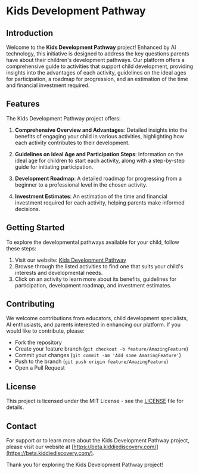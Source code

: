 # Kids Development Pathway

## Introduction

Welcome to the **Kids Development Pathway** project! Enhanced by AI technology, this initiative is designed to address the key questions parents have about their children's development pathways. Our platform offers a comprehensive guide to activities that support child development, providing insights into the advantages of each activity, guidelines on the ideal ages for participation, a roadmap for progression, and an estimation of the time and financial investment required.

## Features

The Kids Development Pathway project offers:

1. **Comprehensive Overview and Advantages**: Detailed insights into the benefits of engaging your child in various activities, highlighting how each activity contributes to their development.

2. **Guidelines on Ideal Age and Participation Steps**: Information on the ideal age for children to start each activity, along with a step-by-step guide for initiating participation.

3. **Development Roadmap**: A detailed roadmap for progressing from a beginner to a professional level in the chosen activity.

4. **Investment Estimates**: An estimation of the time and financial investment required for each activity, helping parents make informed decisions.

## Getting Started

To explore the developmental pathways available for your child, follow these steps:

1. Visit our website: [Kids Development Pathway](https://beta.kiddiediscovery.com/)
2. Browse through the listed activities to find one that suits your child's interests and developmental needs.
3. Click on an activity to learn more about its benefits, guidelines for participation, development roadmap, and investment estimates.

## Contributing

We welcome contributions from educators, child development specialists, AI enthusiasts, and parents interested in enhancing our platform. If you would like to contribute, please:

- Fork the repository
- Create your feature branch (`git checkout -b feature/AmazingFeature`)
- Commit your changes (`git commit -am 'Add some AmazingFeature'`)
- Push to the branch (`git push origin feature/AmazingFeature`)
- Open a Pull Request

## License

This project is licensed under the MIT License - see the [LICENSE](LICENSE.md) file for details.

## Contact

For support or to learn more about the Kids Development Pathway project, please visit our website at [https://beta.kiddiediscovery.com/](https://beta.kiddiediscovery.com/).

Thank you for exploring the Kids Development Pathway project!
